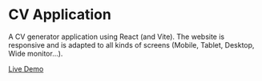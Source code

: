 # CV Application

A CV generator application using React (and Vite). The website is responsive and is adapted to all kinds of screens (Mobile, Tablet, Desktop, Wide monitor...).

[Live Demo](https://dancing-chaja-0a22b0.netlify.app/)
